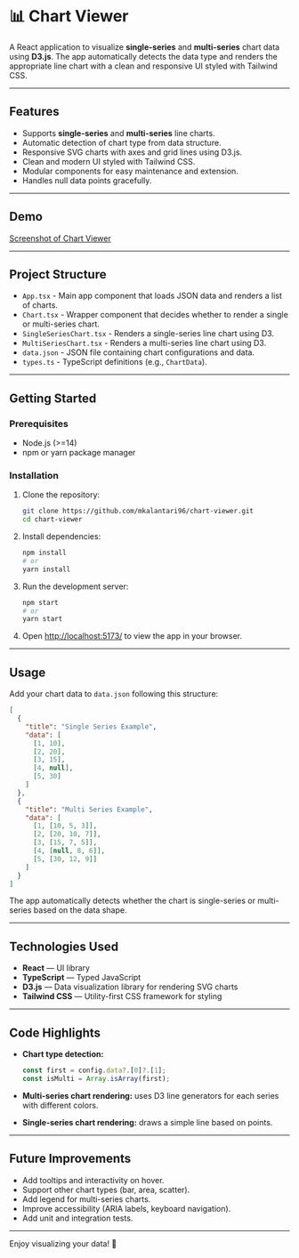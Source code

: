 # 📊 Chart Viewer

A React application to visualize **single-series** and **multi-series** chart data using **D3.js**. The app automatically detects the data type and renders the appropriate line chart with a clean and responsive UI styled with Tailwind CSS.

---

## Features

- Supports **single-series** and **multi-series** line charts.
- Automatic detection of chart type from data structure.
- Responsive SVG charts with axes and grid lines using D3.js.
- Clean and modern UI styled with Tailwind CSS.
- Modular components for easy maintenance and extension.
- Handles null data points gracefully.

---

## Demo

[Screenshot of Chart Viewer](./chart-screenshot.png)

---

## Project Structure

- `App.tsx` - Main app component that loads JSON data and renders a list of charts.
- `Chart.tsx` - Wrapper component that decides whether to render a single or multi-series chart.
- `SingleSeriesChart.tsx` - Renders a single-series line chart using D3.
- `MultiSeriesChart.tsx` - Renders a multi-series line chart using D3.
- `data.json` - JSON file containing chart configurations and data.
- `types.ts` - TypeScript definitions (e.g., `ChartData`).

---

## Getting Started

### Prerequisites

- Node.js (>=14)
- npm or yarn package manager

### Installation

1. Clone the repository:

   ```bash
   git clone https://github.com/mkalantari96/chart-viewer.git
   cd chart-viewer
   ```

2. Install dependencies:

   ```bash
   npm install
   # or
   yarn install
   ```

3. Run the development server:

   ```bash
   npm start
   # or
   yarn start
   ```

4. Open [http://localhost:5173/](http://localhost:5173/) to view the app in your browser.

---

## Usage

Add your chart data to `data.json` following this structure:

```json
[
  {
    "title": "Single Series Example",
    "data": [
      [1, 10],
      [2, 20],
      [3, 15],
      [4, null],
      [5, 30]
    ]
  },
  {
    "title": "Multi Series Example",
    "data": [
      [1, [10, 5, 3]],
      [2, [20, 10, 7]],
      [3, [15, 7, 5]],
      [4, [null, 8, 6]],
      [5, [30, 12, 9]]
    ]
  }
]
```

The app automatically detects whether the chart is single-series or multi-series based on the data shape.

---

## Technologies Used

- **React** — UI library
- **TypeScript** — Typed JavaScript
- **D3.js** — Data visualization library for rendering SVG charts
- **Tailwind CSS** — Utility-first CSS framework for styling

---

## Code Highlights

- **Chart type detection:**

  ```ts
  const first = config.data?.[0]?.[1];
  const isMulti = Array.isArray(first);
  ```

- **Multi-series chart rendering:** uses D3 line generators for each series with different colors.

- **Single-series chart rendering:** draws a simple line based on points.

---

## Future Improvements

- Add tooltips and interactivity on hover.
- Support other chart types (bar, area, scatter).
- Add legend for multi-series charts.
- Improve accessibility (ARIA labels, keyboard navigation).
- Add unit and integration tests.

---

Enjoy visualizing your data! 🚀
